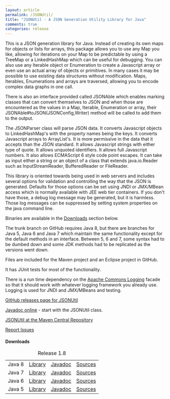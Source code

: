```yaml
---
layout: article
permalink: /JSONUtil/
title: "JSONUtil - A JSON Generation Utility Library for Java"
comments: true
categories: release
---
```


This is a JSON generation library for Java.  Instead of creating its own maps for
objects or lists for arrays, this package allows you to use any Map you like,
allowing for iterations on your Map to be predictable by using a TreeMap or a
LinkedHashMap which can be useful for debugging. You can also use any Iterable
object or Enumeration to create a Javascript array or even use an actual array of
objects or primitives. In many cases it may be possible to use existing data
structures without modification.  Maps, Iterables, Enumerations and arrays are
traversed, allowing you to encode complex data graphs in one call.

There is also an interface provided called JSONAble which enables marking classes
that can convert themselves to JSON and when those are encountered as the values
in a Map, Iterable, Enumeration or array, their JSONAble#toJSON(JSONConfig,Writer)
method will be called to add them to the output.

The JSONParser class will parse JSON data.  It converts Javascript objects to
LinkedHashMap's with the property names being the keys.  It converts Javascript
arrays to ArrayList's.  It is more permissive in the data that it accepts than
the JSON standard. It allows Javascript strings with either type of quote.  It
allows unquoted identifiers. It allows full Javascript numbers. It also allows
ECMAScript 6 style code point escapes.  It can take as input either a string or
an object of a class that extends java.io.Reader such as InputStreamReader, BufferedReader
or FileReader.

This library is oriented towards being
used in web servers and includes several options for validation and
controlling the way that the JSON is generated.  Defaults for those options
can be set using JNDI or JMX/MBean access which is normally available with
JEE web tier containers.  If you don't have those, a debug log message
may be generated, but it is harmless.  Those log messages can be suppressed
by setting system properties on the java command line.

Binaries are available in the <a href="#downloads">Downloads</a> section below.

The trunk branch on GitHub requires Java 8, but there are branches for Java 5,
Java 6 and Java 7 which maintain the same functionality except for
the default methods in an interface.  Between 5, 6 and 7, some syntax had
to be dumbed down and some JDK methods had to be replicated as the versions
went down.

Files are included for the Maven project and an Eclipse project in GitHub.

It has JUnit tests for most of the functionality.

There is a run time dependency on the
[Apache Commons Logging](http://commons.apache.org/proper/commons-logging/)
facade so that it should work with whatever logging framework you already use.
Logging is used for JNDI and JMX/MBeans and testing.

[GitHub releases page for JSONUtil](https://github.com/billdavidson/JSONUtil/releases)

[Javadoc online](http://kopitubruk.org/JSONUtil/javadoc) - start with the JSONUtil class.

[JSONUtil at the Maven Central Repository](http://search.maven.org/#search%7Cga%7C1%7Cg%3A%22org.kopitubruk.util%22%20AND%20a%3A%22JSONUtil%22)

[Report Issues](https://github.com/billdavidson/JSONUtil/issues)

<h4 id="downloads">Downloads</h4>

<table>
  <caption>Release 1.8</caption>
  <tbody>
    <tr>
      <td>Java 8</td>
      <td><a href="https://github.com/billdavidson/JSONUtil/releases/download/JSONUtil-1.8/JSONUtil-1.8.jar">Library</a></td>
      <td><a href="https://github.com/billdavidson/JSONUtil/releases/download/JSONUtil-1.8/JSONUtil-1.8-javadoc.jar">Javadoc</a></td>
      <td><a href="https://github.com/billdavidson/JSONUtil/releases/download/JSONUtil-1.8/JSONUtil-1.8-sources.jar">Sources</a></td>
    </tr>
    <tr>
      <td>Java 7</td>
      <td><a href="https://github.com/billdavidson/JSONUtil/releases/download/JSONUtil-1.8/JSONUtil-1.8-java7.jar">Library</a></td>
      <td><a href="https://github.com/billdavidson/JSONUtil/releases/download/JSONUtil-1.8/JSONUtil-1.8-java7-javadoc.jar">Javadoc</a></td>
      <td><a href="https://github.com/billdavidson/JSONUtil/releases/download/JSONUtil-1.8/JSONUtil-1.8-java7-sources.jar">Sources</a></td>
    </tr>
    <tr>
      <td>Java 6</td>
      <td><a href="https://github.com/billdavidson/JSONUtil/releases/download/JSONUtil-1.8/JSONUtil-1.8-java6.jar">Library</a></td>
      <td><a href="https://github.com/billdavidson/JSONUtil/releases/download/JSONUtil-1.8/JSONUtil-1.8-java6-javadoc.jar">Javadoc</a></td>
      <td><a href="https://github.com/billdavidson/JSONUtil/releases/download/JSONUtil-1.8/JSONUtil-1.8-java6-sources.jar">Sources</a></td>
    </tr>
    <tr>
      <td>Java 5</td>
      <td><a href="https://github.com/billdavidson/JSONUtil/releases/download/JSONUtil-1.8/JSONUtil-1.8-java5.jar">Library</a></td>
      <td><a href="https://github.com/billdavidson/JSONUtil/releases/download/JSONUtil-1.8/JSONUtil-1.8-java5-javadoc.jar">Javadoc</a></td>
      <td><a href="https://github.com/billdavidson/JSONUtil/releases/download/JSONUtil-1.8/JSONUtil-1.8-java5-sources.jar">Sources</a></td>
    </tr>
  </tbody>
</table>

<!-- /.tiles -->

<div id="comments"></div>
